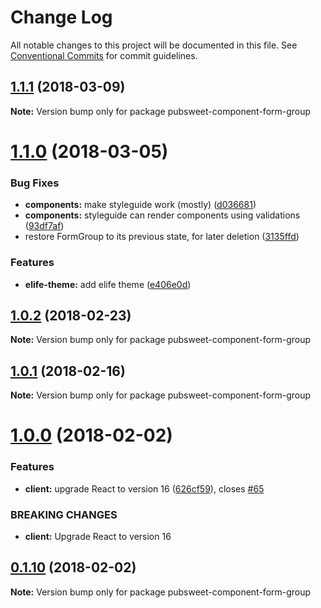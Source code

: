 # Change Log

All notable changes to this project will be documented in this file.
See [Conventional Commits](https://conventionalcommits.org) for commit guidelines.

<a name="1.1.1"></a>
## [1.1.1](https://gitlab.coko.foundation/pubsweet/pubsweet/compare/pubsweet-component-form-group@1.1.0...pubsweet-component-form-group@1.1.1) (2018-03-09)




**Note:** Version bump only for package pubsweet-component-form-group

<a name="1.1.0"></a>
# [1.1.0](https://gitlab.coko.foundation/pubsweet/pubsweet/compare/pubsweet-component-form-group@1.0.2...pubsweet-component-form-group@1.1.0) (2018-03-05)


### Bug Fixes

* **components:** make styleguide work (mostly) ([d036681](https://gitlab.coko.foundation/pubsweet/pubsweet/commit/d036681))
* **components:** styleguide can render components using validations ([93df7af](https://gitlab.coko.foundation/pubsweet/pubsweet/commit/93df7af))
* restore FormGroup to its previous state, for later deletion ([3135ffd](https://gitlab.coko.foundation/pubsweet/pubsweet/commit/3135ffd))


### Features

* **elife-theme:** add elife theme ([e406e0d](https://gitlab.coko.foundation/pubsweet/pubsweet/commit/e406e0d))




<a name="1.0.2"></a>
## [1.0.2](https://gitlab.coko.foundation/pubsweet/pubsweet/compare/pubsweet-component-form-group@1.0.1...pubsweet-component-form-group@1.0.2) (2018-02-23)




**Note:** Version bump only for package pubsweet-component-form-group

<a name="1.0.1"></a>

## [1.0.1](https://gitlab.coko.foundation/pubsweet/pubsweet/compare/pubsweet-component-form-group@1.0.0...pubsweet-component-form-group@1.0.1) (2018-02-16)

**Note:** Version bump only for package pubsweet-component-form-group

<a name="1.0.0"></a>

# [1.0.0](https://gitlab.coko.foundation/pubsweet/pubsweet/compare/pubsweet-component-form-group@0.1.10...pubsweet-component-form-group@1.0.0) (2018-02-02)

### Features

* **client:** upgrade React to version 16 ([626cf59](https://gitlab.coko.foundation/pubsweet/pubsweet/commit/626cf59)), closes [#65](https://gitlab.coko.foundation/pubsweet/pubsweet/issues/65)

### BREAKING CHANGES

* **client:** Upgrade React to version 16

<a name="0.1.10"></a>

## [0.1.10](https://gitlab.coko.foundation/pubsweet/pubsweet/compare/pubsweet-component-form-group@0.1.9...pubsweet-component-form-group@0.1.10) (2018-02-02)

**Note:** Version bump only for package pubsweet-component-form-group
